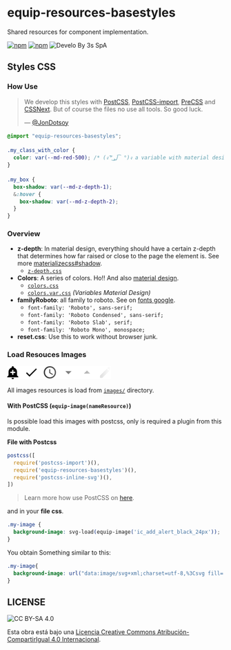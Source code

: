 # equip-resources-basestyles
Shared resources for component implementation.

[![npm](https://goo.gl/CuVcGV)](https://www.npmjs.com/package/equip-resources-basestyles)
[![npm](https://goo.gl/0ojMSs)](https://www.npmjs.com/package/equip-resources-basestyles)
![Develo By 3s SpA](https://goo.gl/yeo8X3)

## Styles CSS
### How Use

> We develop this styles with [PostCSS][], [PostCSS-import][], [PreCSS][] and [CSSNext][]. But of course the files no use all tools. So good luck.
>
> — [@JonDotsoy][]

```css
@import "equip-resources-basestyles";

.my_class_with_color {
  color: var(--md-red-500); /* (ง ͠° ͟ل͜ ͡°)ง a variable with material design */
}

.my_box {
  box-shadow: var(--md-z-depth-1);
  &:hover {
    box-shadow: var(--md-z-depth-2);
  }
}
```

### Overview

- **z-depth**: In material design, everything should have a certain z-depth that determines how far raised or close to the page the element is. See more [materializecss#shadow](http://materializecss.com/shadow.html).
    + [`z-depth.css`](https://github.com/JonDotsoy/equip-resources-basestyles/blob/master/css/z-depth.css)
- **Colors**: A series of colors. Ho!! And also [material design](https://www.npmjs.com/package/material-colors).
    + [`colors.css`](https://github.com/JonDotsoy/equip-resources-basestyles/blob/master/css/colors.css)
    + [`colors.var.css`](https://github.com/shuhei/material-colors/blob/master/dist/colors.var.css) *(Variables Material Design)*
- **familyRoboto**: all family to roboto. See on [fonts google](https://fonts.google.com/?query=roboto).
    + `font-family: 'Roboto', sans-serif;`
    + `font-family: 'Roboto Condensed', sans-serif;`
    + `font-family: 'Roboto Slab', serif;`
    + `font-family: 'Roboto Mono', monospace;`
- **reset.css**: Use this to work without browser junk.

### Load Resouces Images
![Preview Images](./assets/previewicons.png)

All images resources is load from [`images/`](https://github.com/JonDotsoy/equip-resources-basestyles/tree/master/images) directory.

#### With PostCSS (`equip-image(nameResource)`)
Is possible load this images with postcss, only is required a plugin from this module.

**File with Postcss**

```javascript
postcss([
  require('postcss-import')(),
  require('equip-resources-basestyles')(),
  require('postcss-inline-svg')(),
])
```

> Learn more how use PostCSS on [here](https://github.com/postcss/postcss#usage).

and in your **file css**.

```css
.my-image {
  background-image: svg-load(equip-image('ic_add_alert_black_24px'));
}
```

You obtain Something similar to this:

```css
.my-image{
  background-image: url("data:image/svg+xml;charset=utf-8,%3Csvg fill='%23000000' height='24' viewBox='0 0 24 24' width='24' xmlns='http://www.w3.org/2000/svg'%3E %3Cpath d='M0 0h24v24H0V0z' fill='none'/%3E %3Cpath d='M10.01 21.01c0 1.1.89 1.99 1.99 1.99s1.99-.89 1.99-1.99h-3.98zm8.87-4.19V11c0-3.25-2.25-5.97-5.29-6.69v-.72C13.59 2.71 12.88 2 12 2s-1.59.71-1.59 1.59v.72C7.37 5.03 5.12 7.75 5.12 11v5.82L3 18.94V20h18v-1.06l-2.12-2.12zM16 13.01h-3v3h-2v-3H8V11h3V8h2v3h3v2.01z'/%3E %3C/svg%3E");
}
```

## LICENSE
![CC BY-SA 4.0](https://i.creativecommons.org/l/by-sa/4.0/80x15.png)

Esta obra está bajo una [Licencia Creative Commons Atribución-CompartirIgual 4.0 Internacional](http://creativecommons.org/licenses/by-sa/4.0/).

[@JonDotsoy]: https://github.com/jondotsoy
[PostCSS-import]: https://github.com/postcss/postcss-import
[PostCSS]: https://github.com/postcss/postcss
[PreCSS]: https://github.com/jonathantneal/precss
[CSSNext]: http://cssnext.io/
